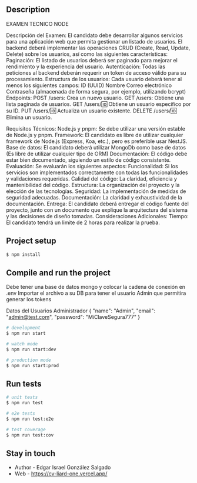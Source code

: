 
## Description

EXAMEN TECNICO NODE

Descripción del Examen:
El candidato debe desarrollar algunos servicios para una aplicación web que permita gestionar un listado de usuarios. El backend deberá implementar las operaciones CRUD (Create, Read, Update, Delete) sobre los usuarios, así como las siguientes características:
Paginación: El listado de usuarios deberá ser paginado para mejorar el rendimiento y la experiencia del usuario.
Autenticación: Todas las peticiones al backend deberán requerir un token de acceso válido para su procesamiento.
Estructura de los usuarios: Cada usuario deberá tener al menos los siguientes campos: 
ID (UUID)
Nombre
Correo electrónico
Contraseña (almacenada de forma segura, por ejemplo, utilizando bcrypt)
Endpoints: 
POST /users: Crea un nuevo usuario.
GET /users: Obtiene una lista paginada de usuarios.
GET /users/:id: Obtiene un usuario específico por su ID.
PUT /users/:id: Actualiza un usuario existente.
DELETE /users/:id: Elimina un usuario.

Requisitos Técnicos:
Node.js y pnpm: Se debe utilizar una versión estable de Node.js y pnpm.
Framework: El candidato es libre de utilizar cualquier framework de Node.js (Express, Koa, etc.), pero es preferible usar NestJS.
Base de datos:  El candidato deberá utilizar MongoDb como base de datos (Es libre de utilizar cualquier tipo de ORM)
Documentación: El código debe estar bien documentado, siguiendo un estilo de código consistente.
Evaluación:
Se evaluarán los siguientes aspectos:
Funcionalidad: Si los servicios son implementados correctamente con todas las funcionalidades y validaciones requeridas.
Calidad del código: La claridad, eficiencia y mantenibilidad del código.
Estructura: La organización del proyecto y la elección de las tecnologías.
Seguridad: La implementación de medidas de seguridad adecuadas.
Documentación: La claridad y exhaustividad de la documentación.
Entrega:
El candidato deberá entregar el código fuente del proyecto, junto con un documento que explique la arquitectura del sistema y las decisiones de diseño tomadas.
Consideraciones Adicionales:
Tiempo: El candidato tendrá un limite de 2 horas para realizar la prueba.


## Project setup

```bash
$ npm install
```

## Compile and run the project

Debe tener una base de datos mongo y colocar la cadena de conexión en .env 
Importar el archivo a su DB para tener el usuario Admin que permitira generar los tokens

Datos del Usuarios Administrador
{
  "name": "Admin",
  "email": "admin@test.com",
  "password": "MiClaveSegura777"
}

```bash
# development
$ npm run start

# watch mode
$ npm run start:dev

# production mode
$ npm run start:prod
```

## Run tests

```bash
# unit tests
$ npm run test

# e2e tests
$ npm run test:e2e

# test coverage
$ npm run test:cov
```

## Stay in touch

- Author - Edgar Israel González Salgado
- Web - https://cv-liard-one.vercel.app/

